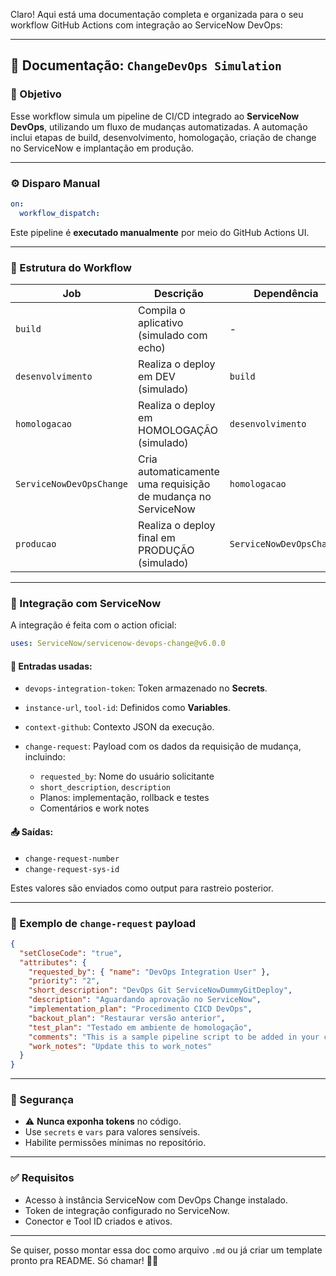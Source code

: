 Claro! Aqui está uma documentação completa e organizada para o seu workflow GitHub Actions com integração ao ServiceNow DevOps:

---

## 📄 Documentação: `ChangeDevOps Simulation`

### 📌 Objetivo

Esse workflow simula um pipeline de CI/CD integrado ao **ServiceNow DevOps**, utilizando um fluxo de mudanças automatizadas. A automação inclui etapas de build, desenvolvimento, homologação, criação de change no ServiceNow e implantação em produção.

---

### ⚙️ Disparo Manual

```yaml
on:
  workflow_dispatch:
```

Este pipeline é **executado manualmente** por meio do GitHub Actions UI.

---

### 🧱 Estrutura do Workflow

| Job                      | Descrição                                                    | Dependência              |
| ------------------------ | ------------------------------------------------------------ | ------------------------ |
| `build`                  | Compila o aplicativo (simulado com echo)                     | -                        |
| `desenvolvimento`        | Realiza o deploy em DEV (simulado)                           | `build`                  |
| `homologacao`            | Realiza o deploy em HOMOLOGAÇÃO (simulado)                   | `desenvolvimento`        |
| `ServiceNowDevOpsChange` | Cria automaticamente uma requisição de mudança no ServiceNow | `homologacao`            |
| `producao`               | Realiza o deploy final em PRODUÇÃO (simulado)                | `ServiceNowDevOpsChange` |

---

### 🔄 Integração com ServiceNow

A integração é feita com o action oficial:

```yaml
uses: ServiceNow/servicenow-devops-change@v6.0.0
```

#### 🔑 Entradas usadas:

* `devops-integration-token`: Token armazenado no **Secrets**.
* `instance-url`, `tool-id`: Definidos como **Variables**.
* `context-github`: Contexto JSON da execução.
* `change-request`: Payload com os dados da requisição de mudança, incluindo:

  * `requested_by`: Nome do usuário solicitante
  * `short_description`, `description`
  * Planos: implementação, rollback e testes
  * Comentários e work notes

#### 📤 Saídas:

* `change-request-number`
* `change-request-sys-id`

Estes valores são enviados como output para rastreio posterior.

---

### 🧪 Exemplo de `change-request` payload

```json
{
  "setCloseCode": "true",
  "attributes": {
    "requested_by": { "name": "DevOps Integration User" },
    "priority": "2",
    "short_description": "DevOps Git ServiceNowDummyGitDeploy",
    "description": "Aguardando aprovação no ServiceNow",
    "implementation_plan": "Procedimento CICD DevOps",
    "backout_plan": "Restaurar versão anterior",
    "test_plan": "Testado em ambiente de homologação",
    "comments": "This is a sample pipeline script to be added in your change step",
    "work_notes": "Update this to work_notes"
  }
}
```

---

### 🧯 Segurança

* ⚠️ **Nunca exponha tokens** no código.
* Use `secrets` e `vars` para valores sensíveis.
* Habilite permissões mínimas no repositório.

---

### ✅ Requisitos

* Acesso à instância ServiceNow com DevOps Change instalado.
* Token de integração configurado no ServiceNow.
* Conector e Tool ID criados e ativos.

---

Se quiser, posso montar essa doc como arquivo `.md` ou já criar um template pronto pra README. Só chamar! 💪📘



